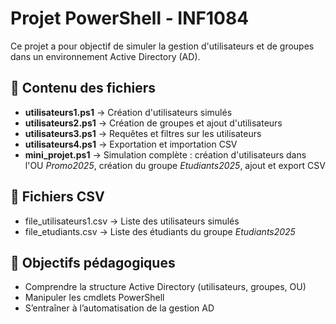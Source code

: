 ﻿# Projet PowerShell - INF1084

Ce projet a pour objectif de simuler la gestion d'utilisateurs et de groupes dans un environnement Active Directory (AD).

## 📘 Contenu des fichiers

- **utilisateurs1.ps1** → Création d'utilisateurs simulés
- **utilisateurs2.ps1** → Création de groupes et ajout d'utilisateurs
- **utilisateurs3.ps1** → Requêtes et filtres sur les utilisateurs
- **utilisateurs4.ps1** → Exportation et importation CSV
- **mini_projet.ps1** → Simulation complète : création d'utilisateurs dans l'OU *Promo2025*, création du groupe *Etudiants2025*, ajout et export CSV

## 📂 Fichiers CSV
- file_utilisateurs1.csv → Liste des utilisateurs simulés
- file_etudiants.csv → Liste des étudiants du groupe *Etudiants2025*

## 🧠 Objectifs pédagogiques
- Comprendre la structure Active Directory (utilisateurs, groupes, OU)
- Manipuler les cmdlets PowerShell
- S’entraîner à l’automatisation de la gestion AD

